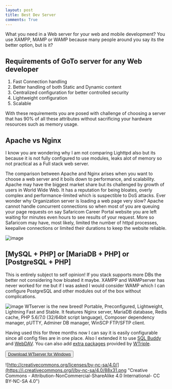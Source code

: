 ```yaml
---
layout: post
title: Best Dev Server
comments: True
---
```


What you need in a Web server for your web and mobile development? You use XAMPP, MAMP or WAMP because many people around you say its the better option, but is it?

## Requirements of GoTo server for any Web developer
1. Fast Connection handling
2. Better handling of both Static and Dynamic content
3. Centralized configuration for better controlled security
4. Lightweight configuration
5. Scalable

With these requirements you are posed with challenge of choosing a server that has 90% of all these attributes without sacrificing your hardware resources such as memory usage.

## Apache vs Nginx

I know you are wondering why I am not comparing Lighttpd also but its because it is not fully configured to use modules, leaks alot of memory so not practical as a Full stack web server.

The comparison between Apache and Nginx arises when you want to choose a web server and it boils down to performance, and scalability. Apache may have the biggest market share but its challenged by growth of users in World Wide Web. It has a reputation for being bloates, overly complex and performance-limited which is suspectible to DoS attacks. Ever wonder why Organization server is loading a web page very slow? Apache cannot handle concurrent connections so when most of you are queuing your page requests on say Safaricom Career Portal website you are left waiting for minutes even hours to see results of your request. More so Safaricom may have, most likely, limited the number of httpd processes, keepalive connections or limited their durations to keep the website reliable. 

![image](https://assets.wp.nginx.com/wp-content/uploads/2014/03/multiprocess.png)


## [MySQL + PHP] or [MariaDB + PHP] or [PostgreSQL + PHP]

This is entirely subject to self opinion! If you stack supports more DBs the better not considering how bloated it maybe. XAMPP and WAMPserver has never worked for me but if I was asked I would consider WAMP which I can configure PostgreSQL and other modules out of the box without complications.

![image](https://a.fsdn.com/allura/p/wtnmp/icon) WTserver is the new breed! Portable, Preconfigured, Lightweight, Lightning Fast and Stable. It features Nginx server, MariaDB database, Redis cache, PHP 5.6/7.0 (32/64bit script language), Composer dependency manager, pUTTY, Adminer DB manager, WinSCP FTP/SFTP client.

Having used this for three months now I can say it is easily configurable since all config files are in one place. Also I extended it to use [SQL Buddy](http://sqlbuddy.com/) and [WebDAV](http://www.webdav.org/). You can also add [extra packages](https://sourceforge.net/projects/wtnmp/files/extras/) provided by [WTriple](https://sourceforge.net/u/wtriple/profile/).


<button class="button-save large"><a targt="_blank" href="https://sourceforge.net/projects/wtnmp/files/latest/download">Download WTserver for Windows</a></button> 



![http://creativecommons.org/licenses/by-nc-sa/4.0/](https://i.creativecommons.org/l/by-nc-sa/4.0/88x31.png 
"Creative Commons - Attribution-NonCommercial-ShareAlike 4.0 International- CC BY-NC-SA 4.0") 

